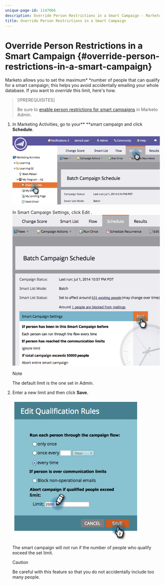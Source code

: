 ```yaml
---
unique-page-id: 1147066
description: Override Person Restrictions in a Smart Campaign - Marketo Docs - Product Documentation
title: Override Person Restrictions in a Smart Campaign
---
```


# Override Person Restrictions in a Smart Campaign {#override-person-restrictions-in-a-smart-campaign}

Marketo allows you to set the maximum* *number of people that can qualify for a smart campaign; this helps you avoid accidentally emailing your whole database. If you want to *override* this limit, here's how.

>[!PREREQUISITES]
>
>Be sure to [enable person restrictions for smart campaigns](../../../../product-docs/administration/email-setup/enable-person-restrictions-for-smart-campaigns.md) in Marketo Admin.

1. In Marketing Activities, go to your** **smart campaign and click **Schedule**.

   ![](assets/one.png)

   In Smart Campaign Settings, click Edit .
   ![](assets/two.png)

   >[!NOTE]
   >
   >The default limit is the one set in Admin.

1. Enter a new limit and then click **Save.**

   ![](assets/three.png)

   The smart campaign will not run if the number of people who qualify exceed the set limit.

   >[!CAUTION]
   >
   >Be careful with this feature so that you do not accidentally include too many people.

